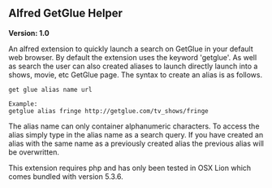 ## Alfred GetGlue Helper

**Version: 1.0**

An alfred extension to quickly launch a search on GetGlue in your default web browser. By default the extension uses the keyword 'getglue'. As well as search the user can also created aliases to launch directly launch into a shows, movie, etc GetGlue page. The syntax to create an alias is as follows.

	get glue alias name url

	Example:
	getglue alias fringe http://getglue.com/tv_shows/fringe

The alias name can only container alphanumeric characters. To access the alias simply type in the alias name as a search query.  If you have created an alias with the same name as a previously created alias the previous alias will be overwritten.

This extension requires php and has only been tested in OSX Lion which comes bundled with version 5.3.6.